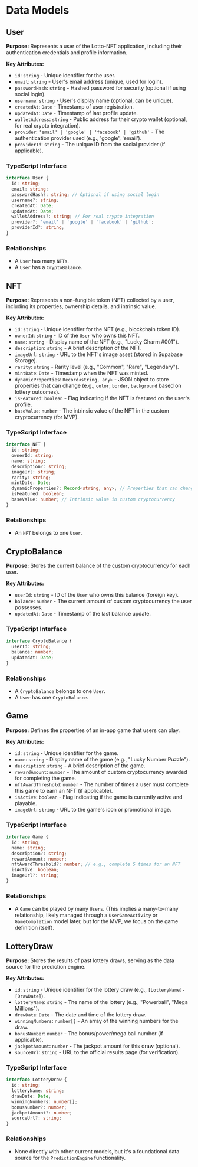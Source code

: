 # Data Models

## User

**Purpose:** Represents a user of the Lotto-NFT application, including their authentication credentials and profile information.

**Key Attributes:**
- `id`: `string` - Unique identifier for the user.
- `email`: `string` - User's email address (unique, used for login).
- `passwordHash`: `string` - Hashed password for security (optional if using social login).
- `username`: `string` - User's display name (optional, can be unique).
- `createdAt`: `Date` - Timestamp of user registration.
- `updatedAt`: `Date` - Timestamp of last profile update.
- `walletAddress`: `string` - Public address for their crypto wallet (optional, for real crypto integration).
- `provider`: `'email' | 'google' | 'facebook' | 'github'` - The authentication provider used (e.g., 'google', 'email').
- `providerId`: `string` - The unique ID from the social provider (if applicable).

### TypeScript Interface

```typescript
interface User {
  id: string;
  email: string;
  passwordHash?: string; // Optional if using social login
  username?: string;
  createdAt: Date;
  updatedAt: Date;
  walletAddress?: string; // For real crypto integration
  provider?: 'email' | 'google' | 'facebook' | 'github';
  providerId?: string;
}
```

### Relationships

- A `User` has many `NFTs`.
- A `User` has a `CryptoBalance`.

## NFT

**Purpose:** Represents a non-fungible token (NFT) collected by a user, including its properties, ownership details, and intrinsic value.

**Key Attributes:**
- `id`: `string` - Unique identifier for the NFT (e.g., blockchain token ID).
- `ownerId`: `string` - ID of the `User` who owns this NFT.
- `name`: `string` - Display name of the NFT (e.g., "Lucky Charm #001").
- `description`: `string` - A brief description of the NFT.
- `imageUrl`: `string` - URL to the NFT's image asset (stored in Supabase Storage).
- `rarity`: `string` - Rarity level (e.g., "Common", "Rare", "Legendary").
- `mintDate`: `Date` - Timestamp when the NFT was minted.
- `dynamicProperties`: `Record<string, any>` - JSON object to store properties that can change (e.g., `color`, `border`, `background` based on lottery outcomes).
- `isFeatured`: `boolean` - Flag indicating if the NFT is featured on the user's profile.
- `baseValue`: `number` - The intrinsic value of the NFT in the custom cryptocurrency (for MVP).

### TypeScript Interface

```typescript
interface NFT {
  id: string;
  ownerId: string;
  name: string;
  description?: string;
  imageUrl: string;
  rarity: string;
  mintDate: Date;
  dynamicProperties?: Record<string, any>; // Properties that can change
  isFeatured: boolean;
  baseValue: number; // Intrinsic value in custom cryptocurrency
}
```

### Relationships

- An `NFT` belongs to one `User`.

## CryptoBalance

**Purpose:** Stores the current balance of the custom cryptocurrency for each user.

**Key Attributes:**
- `userId`: `string` - ID of the `User` who owns this balance (foreign key).
- `balance`: `number` - The current amount of custom cryptocurrency the user possesses.
- `updatedAt`: `Date` - Timestamp of the last balance update.

### TypeScript Interface

```typescript
interface CryptoBalance {
  userId: string;
  balance: number;
  updatedAt: Date;
}
```

### Relationships

- A `CryptoBalance` belongs to one `User`.
- A `User` has one `CryptoBalance`.

## Game

**Purpose:** Defines the properties of an in-app game that users can play.

**Key Attributes:**
- `id`: `string` - Unique identifier for the game.
- `name`: `string` - Display name of the game (e.g., "Lucky Number Puzzle").
- `description`: `string` - A brief description of the game.
- `rewardAmount`: `number` - The amount of custom cryptocurrency awarded for completing the game.
- `nftAwardThreshold`: `number` - The number of times a user must complete this game to earn an NFT (if applicable).
- `isActive`: `boolean` - Flag indicating if the game is currently active and playable.
- `imageUrl`: `string` - URL to the game's icon or promotional image.

### TypeScript Interface

```typescript
interface Game {
  id: string;
  name: string;
  description?: string;
  rewardAmount: number;
  nftAwardThreshold?: number; // e.g., complete 5 times for an NFT
  isActive: boolean;
  imageUrl?: string;
}
```

### Relationships

- A `Game` can be played by many `Users`. (This implies a many-to-many relationship, likely managed through a `UserGameActivity` or `GameCompletion` model later, but for the MVP, we focus on the game definition itself).

## LotteryDraw

**Purpose:** Stores the results of past lottery draws, serving as the data source for the prediction engine.

**Key Attributes:**
- `id`: `string` - Unique identifier for the lottery draw (e.g., `[LotteryName]-[DrawDate]`).
- `lotteryName`: `string` - The name of the lottery (e.g., "Powerball", "Mega Millions").
- `drawDate`: `Date` - The date and time of the lottery draw.
- `winningNumbers`: `number[]` - An array of the winning numbers for the draw.
- `bonusNumber`: `number` - The bonus/power/mega ball number (if applicable).
- `jackpotAmount`: `number` - The jackpot amount for this draw (optional).
- `sourceUrl`: `string` - URL to the official results page (for verification).

### TypeScript Interface

```typescript
interface LotteryDraw {
  id: string;
  lotteryName: string;
  drawDate: Date;
  winningNumbers: number[];
  bonusNumber?: number;
  jackpotAmount?: number;
  sourceUrl?: string;
}
```

### Relationships

- None directly with other current models, but it's a foundational data source for the `PredictionEngine` functionality.
